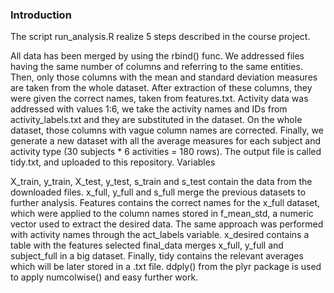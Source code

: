 ### Introduction

The script run_analysis.R realize 5 steps described in the course project.

All data has been merged by using the rbind() func. We addressed files having the same number of columns and referring to the same entities.
Then, only those columns with the mean and standard deviation measures are taken from the whole dataset. After extraction of these columns, they were given the correct names, taken from features.txt.
Activity data was addressed with values 1:6, we take the activity names and IDs from activity_labels.txt and they are substituted in the dataset.
On the whole dataset, those columns with vague column names are corrected.
Finally, we generate a new dataset with all the average measures for each subject and activity type (30 subjects * 6 activities = 180 rows). The output file is called tidy.txt, and uploaded to this repository.
Variables

X_train, y_train, X_test, y_test, s_train and s_test contain the data from the downloaded files.
x_full, y_full and s_full merge the previous datasets to further analysis.
Features contains the correct names for the x_full dataset, which were applied to the column names stored in f_mean_std, a numeric vector used to extract the desired data.
The same approach was performed with activity names through the act_labels variable.
x_desired contains a table with the features selected
final_data merges x_full, y_full and subject_full in a big dataset.
Finally, tidy contains the relevant averages which will be later stored in a .txt file. ddply() from the plyr package is used to apply numcolwise() and easy further work.
